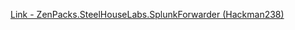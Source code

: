 [Link - ZenPacks.SteelHouseLabs.SplunkForwarder (Hackman238)](https://github.com/Hackman238/ZenPacks.SteelHouseLabs.SplunkForwarder)
